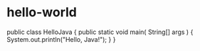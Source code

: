 # hello-world

public class HelloJava 
{
  public static void main( String[] args ) {
	System.out.println("Hello, Java!");
  }
}

